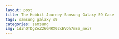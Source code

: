```yaml
---
layout: post
title: The Hobbit Journey Samsung Galaxy S9 Case
tags: samsung galaxy s9
categories: samsung
img: 1dihQTDgZeZ26GNRX02xEVQh7mEe_mei7
---
```

